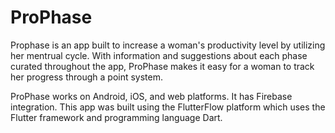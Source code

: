 # ProPhase

Prophase is an app built to increase a woman's productivity level by utilizing her mentrual cycle. With information and suggestions about each phase curated throughout the app, ProPhase makes it easy for a woman to track her progress through a point system.

ProPhase works on Android, iOS, and web platforms. It has Firebase integration. This app was built using the FlutterFlow platform which uses the Flutter framework and programming language Dart.
